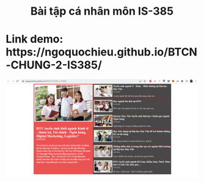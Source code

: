 <h1 align="center">Bài tập cá nhân môn IS-385</h1>
<h1>Link demo: https://ngoquochieu.github.io/BTCN-CHUNG-2-IS385/ </h1>
<p align="center">
  <img src="./assert/Capture.PNG">
</p>